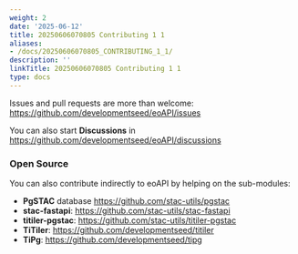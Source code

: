```yaml
---
weight: 2
date: '2025-06-12'
title: 20250606070805 Contributing 1 1
aliases:
- /docs/20250606070805_CONTRIBUTING_1_1/
description: ''
linkTitle: 20250606070805 Contributing 1 1
type: docs
---
```


Issues and pull requests are more than welcome: https://github.com/developmentseed/eoAPI/issues

You can also start **Discussions** in https://github.com/developmentseed/eoAPI/discussions

### Open Source

You can also contribute indirectly to eoAPI by helping on the sub-modules:

- **PgSTAC** database https://github.com/stac-utils/pgstac
- **stac-fastapi**: https://github.com/stac-utils/stac-fastapi
- **titiler-pgstac**:  https://github.com/stac-utils/titiler-pgstac
- **TiTiler**: https://github.com/developmentseed/titiler
- **TiPg**: https://github.com/developmentseed/tipg
